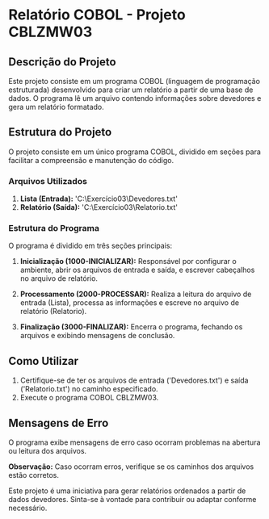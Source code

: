 # Relatório COBOL - Projeto CBLZMW03

## Descrição do Projeto

Este projeto consiste em um programa COBOL (linguagem de programação estruturada) desenvolvido para criar um relatório a partir de uma base de dados. O programa lê um arquivo contendo informações sobre devedores e gera um relatório formatado.

## Estrutura do Projeto

O projeto consiste em um único programa COBOL, dividido em seções para facilitar a compreensão e manutenção do código.

### Arquivos Utilizados

1. **Lista (Entrada):** 'C:\Exercício03\Devedores.txt'
2. **Relatório (Saída):** 'C:\Exercício03\Relatorio.txt'

### Estrutura do Programa

O programa é dividido em três seções principais:

1. **Inicialização (1000-INICIALIZAR):** Responsável por configurar o ambiente, abrir os arquivos de entrada e saída, e escrever cabeçalhos no arquivo de relatório.

2. **Processamento (2000-PROCESSAR):** Realiza a leitura do arquivo de entrada (Lista), processa as informações e escreve no arquivo de relatório (Relatorio).

3. **Finalização (3000-FINALIZAR):** Encerra o programa, fechando os arquivos e exibindo mensagens de conclusão.

## Como Utilizar

1. Certifique-se de ter os arquivos de entrada ('Devedores.txt') e saída ('Relatorio.txt') no caminho especificado.
2. Execute o programa COBOL CBLZMW03.

## Mensagens de Erro

O programa exibe mensagens de erro caso ocorram problemas na abertura ou leitura dos arquivos.

**Observação:** Caso ocorram erros, verifique se os caminhos dos arquivos estão corretos.

Este projeto é uma iniciativa para gerar relatórios ordenados a partir de dados devedores. Sinta-se à vontade para contribuir ou adaptar conforme necessário.
